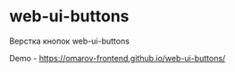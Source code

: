 # web-ui-buttons
Верстка кнопок web-ui-buttons

Demo - https://omarov-frontend.github.io/web-ui-buttons/